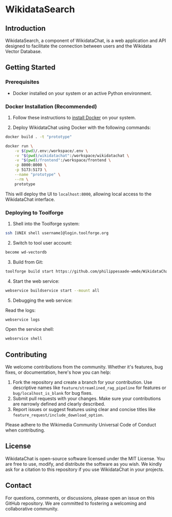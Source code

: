 # WikidataSearch

## Introduction
WikidataSearch, a component of WikidataChat, is a web application and API designed to facilitate the connection between users and the Wikidata Vector Database.

## Getting Started

### Prerequisites
- Docker installed on your system or an active Python environment.

### Docker Installation (Recommended)
1. Follow these instructions to [install Docker](https://docs.docker.com/engine/install/) on your system.

2. Deploy WikidataChat using Docker with the following commands:

```bash
docker build . -t "prototype"

docker run \
    -v $(pwd)/.env:/workspace/.env \
    -v "$(pwd)/wikidatachat":/workspace/wikidatachat \
    -v "$(pwd)/frontend":/workspace/frontend \
    -p 8000:8000 \
    -p 5173:5173 \
    --name "prototype" \
    --rm \
    prototype
```

This will deploy the UI to `localhost:8000`, allowing local access to the WikidataChat interface.

### Deploying to Toolforge
1. Shell into the Toolforge system:

```bash
ssh [UNIX shell username]@login.toolforge.org
```

2. Switch to tool user account:

```bash
become wd-vectordb
```

3. Build from Git:

```bash
toolforge build start https://github.com/philippesaade-wmde/WikidataChat.git --ref prototype2
```

4. Start the web service:

```bash
webservice buildservice start --mount all
```

5. Debugging the web service:

Read the logs:
```bash
webservice logs
```

Open the service shell:
```bash
webservice shell
```

## Contributing
We welcome contributions from the community. Whether it's features, bug fixes, or documentation, here's how you can help:
1. Fork the repository and create a branch for your contribution. Use descriptive names like `feature/streamlined_rag_pipeline` for features or `bug/localhost_is_blank` for bug fixes.
2. Submit pull requests with your changes. Make sure your contributions are narrowly defined and clearly described.
3. Report issues or suggest features using clear and concise titles like `feature_request/include_download_option`.

Please adhere to the Wikimedia Community Universal Code of Conduct when contributing.

## License
WikidataChat is open-source software licensed under the MIT License. You are free to use, modify, and distribute the software as you wish. We kindly ask for a citation to this repository if you use WikidataChat in your projects.

## Contact
For questions, comments, or discussions, please open an issue on this GitHub repository. We are committed to fostering a welcoming and collaborative community.
